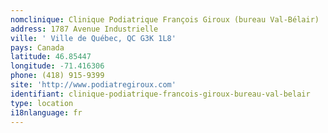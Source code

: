 ```yaml
---
nomclinique: Clinique Podiatrique François Giroux (bureau Val-Bélair)
address: 1787 Avenue Industrielle
ville: ' Ville de Québec, QC G3K 1L8'
pays: Canada
latitude: 46.85447
longitude: -71.416306
phone: (418) 915-9399
site: 'http://www.podiatregiroux.com'
identifiant: clinique-podiatrique-francois-giroux-bureau-val-belair
type: location
i18nlanguage: fr
---
```



